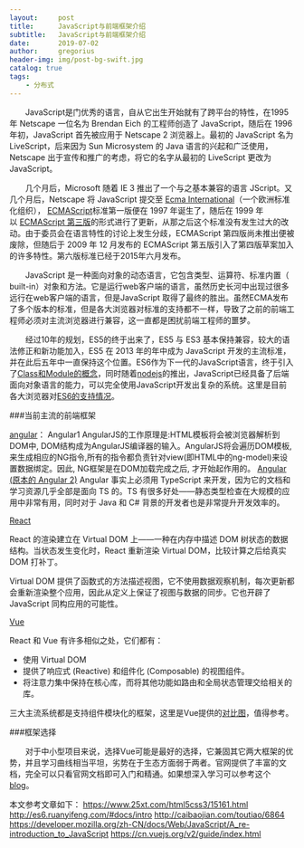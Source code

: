 ```yaml
---
layout:     post
title:      JavaScript与前端框架介绍
subtitle:   JavaScript与前端框架介绍
date:       2019-07-02
author:     gregorius
header-img: img/post-bg-swift.jpg
catalog: true
tags:
    - 分布式
---
```


&emsp;&emsp;JavaScript是门优秀的语言，自从它出生开始就有了跨平台的特性，在1995 年 Netscape 一位名为 Brendan Eich 的工程师创造了 JavaScript，随后在 1996 年初，JavaScript 首先被应用于 Netscape 2 浏览器上。最初的 JavaScript 名为 LiveScript，后来因为 Sun Microsystem 的 Java 语言的兴起和广泛使用，Netscape 出于宣传和推广的考虑，将它的名字从最初的 LiveScript 更改为 JavaScript。

&emsp;&emsp;几个月后，Microsoft 随着 IE 3 推出了一个与之基本兼容的语言 JScript。又几个月后，Netscape 将 JavaScript 提交至 [Ecma International](http://www.ecma-international.org/)（一个欧洲标准化组织）， [ECMAScript](https://developer.mozilla.org/en-US/docs/Glossary/ECMAScript "ECMAScript: ECMAScript is the scripting language on which JavaScript is based. Ecma International is in charge of standardizing ECMAScript.")标准第一版便在 1997 年诞生了，随后在 1999 年以 [ECMAScript 第三版](http://www.ecma-international.org/publications/standards/Ecma-262.htm)的形式进行了更新，从那之后这个标准没有发生过大的改动。由于委员会在语言特性的讨论上发生分歧，ECMAScript 第四版尚未推出便被废除，但随后于 2009 年 12 月发布的 ECMAScript 第五版引入了第四版草案加入的许多特性。第六版标准已经于2015年六月发布。

&emsp;&emsp;JavaScript 是一种面向对象的动态语言，它包含类型、运算符、标准内置（ built-in）对象和方法。它是运行web客户端的语言，虽然历史长河中出现过很多远行在web客户端的语言，但是JavaScript 取得了最终的胜出。虽然ECMA发布了多个版本的标准，但是各大浏览器对标准的支持都不一样，导致了之前的前端工程师必须对主流浏览器进行兼容，这一直都是困扰前端工程师的噩梦。

&emsp;&emsp;经过10年的规划，ES5的终于出来了，ES5 与 ES3 基本保持兼容，较大的语法修正和新功能加入，ES5 在 2013 年的年中成为 JavaScript 开发的主流标准，并在此后五年中一直保持这个位置。ES6作为下一代的JavaScript语言，终于引入了[Class和Module的概念](http://www.alloyteam.com/2016/03/es6-front-end-developers-will-have-to-know-the-top-ten-properties/)，同时随着[nodejs](https://nodejs.org/)的推出，JavaScript已经具备了后端面向对象语言的能力，可以完全使用JavaScript开发出复杂的系统。这里是目前各大浏览器对[ES6的支持情况](https://kangax.github.io/compat-table/es6/)。

###当前主流的前端框架

[angular]([https://angularjs.org/](https://angularjs.org/))：
Angular1
AngularJS的工作原理是:HTML模板将会被浏览器解析到DOM中, DOM结构成为AngularJS编译器的输入。AngularJS将会遍历DOM模板, 来生成相应的NG指令,所有的指令都负责针对view(即HTML中的ng-model)来设置数据绑定。因此, NG框架是在DOM加载完成之后, 才开始起作用的。
 [Angular (原本的 Angular 2)](https://cn.vuejs.org/v2/guide/comparison.html#Angular-%E5%8E%9F%E6%9C%AC%E7%9A%84-Angular-2 "Angular (原本的 Angular 2)")
Angular 事实上必须用 TypeScript 来开发，因为它的文档和学习资源几乎全部是面向 TS 的。TS 有很多好处——静态类型检查在大规模的应用中非常有用，同时对于 Java 和 C# 背景的开发者也是非常提升开发效率的。


[React ]([https://facebook.github.io/react/](https://facebook.github.io/react/))

React 的渲染建立在 Virtual DOM 上——一种在内存中描述 DOM 树状态的数据结构。当状态发生变化时，React 重新渲染 Virtual DOM，比较计算之后给真实 DOM 打补丁。


Virtual DOM 提供了函数式的方法描述视图，它不使用数据观察机制，每次更新都会重新渲染整个应用，因此从定义上保证了视图与数据的同步。它也开辟了 JavaScript 同构应用的可能性。

[Vue]([https://cn.vuejs.org/](https://cn.vuejs.org/))

React 和 Vue 有许多相似之处，它们都有：

- 使用 Virtual DOM
- 提供了响应式 (Reactive) 和组件化 (Composable) 的视图组件。
- 将注意力集中保持在核心库，而将其他功能如路由和全局状态管理交给相关的库。

三大主流系统都是支持组件模块化的框架，这里是Vue提供的[对比图](https://cn.vuejs.org/v2/guide/comparison.html)，值得参考。

###框架选择

&emsp;&emsp;对于中小型项目来说，选择Vue可能是最好的选择，它兼固其它两大框架的优势，并且学习曲线相当平坦，劣势在于生态方面弱于两者。官网提供了丰富的文档，完全可以只看官网文档即可入门和精通。如果想深入学习可以参考这个[blog](https://yugasun.com/)。

本文参考文章如下：
https://www.25xt.com/html5css3/15161.html
http://es6.ruanyifeng.com/#docs/intro
http://caibaojian.com/toutiao/6864
https://developer.mozilla.org/zh-CN/docs/Web/JavaScript/A_re-introduction_to_JavaScript
https://cn.vuejs.org/v2/guide/index.html